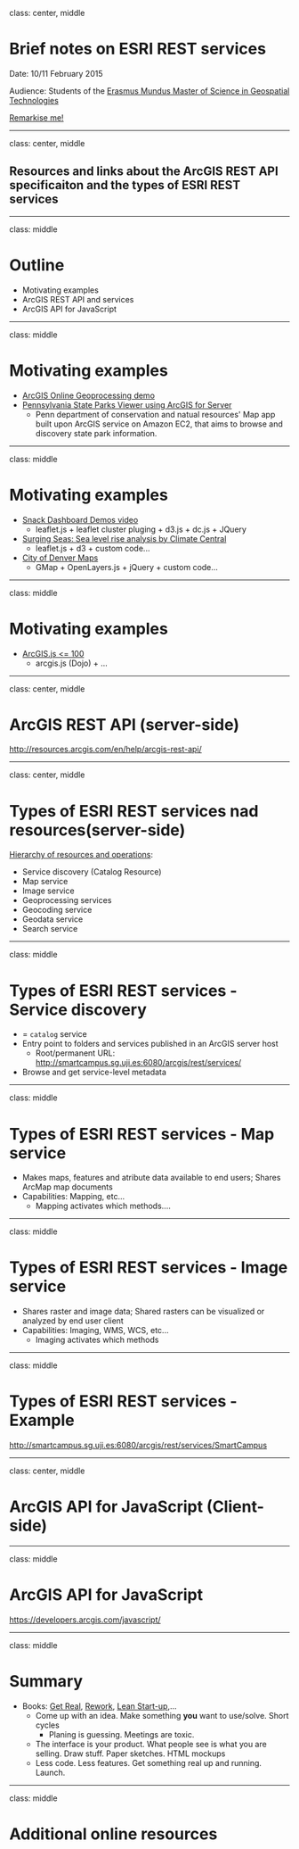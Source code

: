 class: center, middle
# Brief notes on ESRI REST services

Date: 10/11 February 2015

Audience: Students of the [Erasmus Mundus Master of Science in Geospatial Technologies](http://mastergeotech.info/)  

[Remarkise me!](https://gnab.github.io/remark/remarkise?url=https://raw.githubusercontent.com/cgranell/notebook/master/lectures/2015-02-10-EM-ESRI-WS.md)

---
class: center, middle
## Resources and links about the ArcGIS REST API specificaiton and the types of ESRI REST services

---
class: middle
# Outline
* Motivating examples
* ArcGIS REST API and services 
* ArcGIS API for JavaScript

---
class: middle
# Motivating examples 

* [ArcGIS Online Geoprocessing demo](http://video.esri.com/watch/2515/arcgis-online-with-jack-dangermond-_and_-lauren-bennett)
* [Pennsylvania State Parks Viewer using ArcGIS for Server](http://www.youtube.com/watch?v=c3NSmgrC1lo)
    - Penn department of conservation and natual resources' Map app built upon ArcGIS service on Amazon EC2, that aims to browse and discovery state park information.


---
class: middle
# Motivating examples 

* [Snack Dashboard Demos video](https://www.youtube.com/watch?v=9FrB2xu0ghY)
    - leaflet.js + leaflet cluster pluging + d3.js + dc.js + JQuery
* [Surging Seas: Sea level rise analysis by Climate Central](http://sealevel.climatecentral.org/)
    - leaflet.js + d3 + custom code...
* [City of Denver Maps](http://www.denvergov.org/maps)
    - GMap + OpenLayers.js + jQuery + custom code...


---
class: middle
# Motivating examples 

* [ArcGIS.js <= 100](http://esri.github.io/100-lines-or-less-js/index.html)
    - arcgis.js (Dojo) + ... 


---
class: center, middle
# ArcGIS REST API (server-side)

http://resources.arcgis.com/en/help/arcgis-rest-api/


---
class: center, middle
# Types of ESRI REST services nad resources(server-side)
[Hierarchy of resources and operations](http://resources.arcgis.com/en/help/arcgis-rest-api/#/Resources_and_operations/02r3000000t9000000/):
* Service discovery (Catalog Resource)
* Map service
* Image service
* Geoprocessing services
* Geocoding service
* Geodata service
* Search service

---
class: middle
# Types of ESRI REST services - Service discovery

* = `catalog` service
* Entry point to folders and services published in an ArcGIS server host
    * Root/permanent URL: http://smartcampus.sg.uji.es:6080/arcgis/rest/services/
* Browse and get service-level metadata

---
class: middle
# Types of ESRI REST services - Map service

* Makes maps, features and atribute data available to end users; Shares ArcMap map documents
* Capabilities: Mapping, etc...
    - Mapping activates which methods....

---
class: middle
# Types of ESRI REST services - Image service

* Shares raster and image data; Shared rasters can be visualized or analyzed by end user client 
* Capabilities: Imaging, WMS, WCS, etc...
    - Imaging activates which methods

---
class: middle
# Types of ESRI REST services - Example
http://smartcampus.sg.uji.es:6080/arcgis/rest/services/SmartCampus

---
class: center, middle
# ArcGIS API for JavaScript (Client-side)

---
class: middle
# ArcGIS API for JavaScript
https://developers.arcgis.com/javascript/


---
class: middle
# Summary
* Books: [Get Real](https://gettingreal.37signals.com/), [Rework](http://37signals.com/rework/), [Lean Start-up](http://blog.intercom.io/how-we-build-software/?imm_mid=0cc660&cmp=em-na-na-na-newsltr_four_short_links_20150209),...
    * Come up with an idea. Make something **you** want to use/solve. Short cycles
        - Planing is guessing. Meetings are toxic.  
    * The interface is your product. What people see is what you are selling. Draw stuff. Paper sketches. HTML mockups
    * Less code. Less features. Get something real up and running. Launch.   

---
class: middle
# Additional online resources


